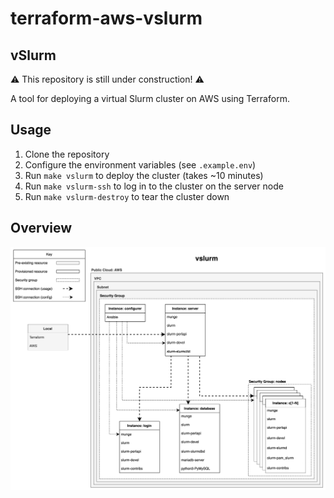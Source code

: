 # terraform-aws-vslurm

## vSlurm

⚠️ This repository is still under construction! ⚠️

A tool for deploying a virtual Slurm cluster on AWS using Terraform.

## Usage

1. Clone the repository
2. Configure the environment variables (see `.example.env`)
3. Run `make vslurm` to deploy the cluster (takes ~10 minutes)
4. Run `make vslurm-ssh` to log in to the cluster on the server node
5. Run `make vslurm-destroy` to tear the cluster down

## Overview

![vslurm diagram](diagrams/terraform-aws-vslurm.drawio.svg)
